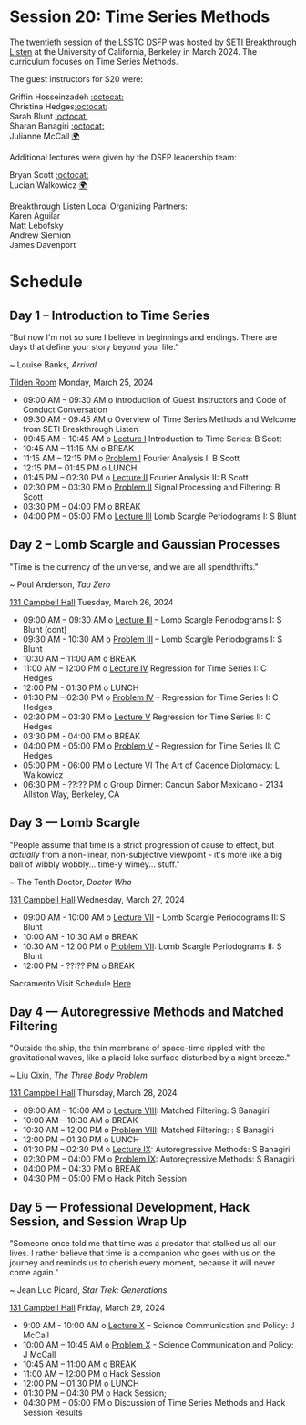 # Session 20: Time Series Methods 

The twentieth session of the LSSTC DSFP was hosted by [SETI Breakthrough Listen](https://seti.berkeley.edu/listen/) at the University of California, Berkeley in March 2024. The curriculum focuses on Time Series Methods.

The guest instructors for S20 were:  

Griffin Hosseinzadeh [:octocat:](https://github.com/griffin-h)   
Christina Hedges[:octocat:](https://github.com/christinahedges)  
Sarah Blunt [:octocat:](https://github.com/sblunt)  
Sharan Banagiri [:octocat:](https://github.com/sharanbngr)  
Julianne McCall [:earth_africa:](https://opr.ca.gov/ciapm/about/staff.html#current-staff)  

Additional lectures were given by the DSFP leadership team:  

Bryan Scott [:octocat:](https://github.com/bscot)  
Lucian Walkowicz [:earth_africa:](https://notnotrocketscience.com/home)

Breakthrough Listen Local Organizing Partners:   
Karen Aguilar   
Matt Lebofsky    
Andrew Siemion    
James Davenport  

# Schedule


## Day 1 – Introduction to Time Series 

“But now I'm not so sure I believe in beginnings and endings. There are days that define your story beyond your life.”

~ Louise Banks, *Arrival* 


[Tilden Room](https://maps.app.goo.gl/ARbHSxmpQyZdKMGR6) Monday, March 25, 2024

 * 09:00 AM – 09:30 AM  o Introduction of Guest Instructors and Code of Conduct Conversation
 * 09:30 AM - 09:45 AM  o Overview of Time Series Methods and Welcome from SETI Breakthrough Listen 
 * 09:45 AM – 10:45 AM  o [Lecture I](Day1/) Introduction to Time Series: B Scott
 * 10:45 AM – 11:15 AM  o  BREAK
 * 11:15 AM – 12:15 PM  o  [Problem I](Day1/) Fourier Analysis I: B Scott
 * 12:15 PM – 01:45 PM  o  LUNCH
 * 01:45 PM – 02:30 PM  o [Lecture II](Day1/) Fourier Analysis II: B Scott
 * 02:30 PM – 03:30 PM  o [Problem II](Day1/) Signal Processing and Filtering: B Scott
 * 03:30 PM – 04:00 PM  o  BREAK
 * 04:00 PM – 05:00 PM  o [Lecture III]() Lomb Scargle Periodograms I: S Blunt
 
## Day 2 – Lomb Scargle and Gaussian Processes

"Time is the currency of the universe, and we are all spendthrifts."

~ Poul Anderson, *Tau Zero*

[131 Campbell Hall](https://maps.app.goo.gl/JSyRYM2KKyLLfoXdA?_nr=1) Tuesday, March 26, 2024

 * 09:00 AM – 09:30 AM  o [Lecture III](Day2/) – Lomb Scargle Periodograms I: S Blunt (cont) 
 * 09:30 AM - 10:30 AM o [Problem III](Day2/) – Lomb Scargle Periodograms I: S Blunt 
 * 10:30 AM – 11:00 AM  o  BREAK
 * 11:00 AM – 12:00 PM  o [Lecture IV](Day2/) Regression for Time Series I: C Hedges
 * 12:00 PM - 01:30 PM o LUNCH 
 * 01:30 PM – 02:30 PM  o [Problem IV](Day2/) – Regression for Time Series I: C Hedges
 * 02:30 PM – 03:30 PM  o [Lecture V](Day2/) Regression for Time Series II: C Hedges
 * 03:30 PM - 04:00 PM o BREAK 
 * 04:00 PM - 05:00 PM o [Problem V](Day2/) – Regression for Time Series II: C Hedges
 * 05:00 PM - 06:00 PM o [Lecture VI](Day2/) The Art of Cadence Diplomacy: L Walkowicz
 * 06:30 PM - ??:?? PM o Group Dinner: Cancun Sabor Mexicano - 2134 Allston Way, Berkeley, CA
 
## Day 3 — Lomb Scargle 

"People assume that time is a strict progression of cause to effect, but *actually* from a non-linear, non-subjective viewpoint - it's more like a big ball of wibbly wobbly... time-y wimey... stuff."

~ The Tenth Doctor, *Doctor Who*

[131 Campbell Hall](https://maps.app.goo.gl/JSyRYM2KKyLLfoXdA?_nr=1) Wednesday, March 27, 2024

* 09:00 AM - 10:00 AM o [Lecture VII](Day3/) – Lomb Scargle Periodograms II: S Blunt
* 10:00 AM - 10:30 AM o BREAK
* 10:30 AM - 12:00 PM o [Problem VII](Day3/): Lomb Scargle Periodograms II: S Blunt
* 12:00 PM - ??:?? PM o BREAK

Sacramento Visit Schedule [Here](https://github.com/LSSTC-DSFP/Session-20/blob/main/Sacramento-schedule.md) 

## Day 4 — Autoregressive Methods and Matched Filtering 

"Outside the ship, the thin membrane of space-time rippled with the gravitational waves, like a placid lake surface disturbed by a night breeze."

~ Liu Cixin, *The Three Body Problem*

[131 Campbell Hall](https://maps.app.goo.gl/JSyRYM2KKyLLfoXdA?_nr=1) Thursday, March 28, 2024

* 09:00 AM – 10:00 AM o [Lecture VIII](Day4/): Matched Filtering: S Banagiri
* 10:00 AM – 10:30 AM o BREAK 
* 10:30 AM – 12:00 PM o [Problem VIII](Day4/):  Matched Filtering: : S Banagiri
* 12:00 PM – 01:30 PM o LUNCH
* 01:30 PM – 02:30 PM o [Lecture IX](Day4/):  Autoregressive Methods: S Banagiri
* 02:30 PM – 04:00 PM o [Problem IX](Day4/):  Autoregressive Methods: S Banagiri
* 04:00 PM – 04:30 PM o BREAK 
* 04:30 PM – 05:00 PM o Hack Pitch Session  
 
## Day 5 — Professional Development, Hack Session, and Session Wrap Up 

"Someone once told me that time was a predator that stalked us all our lives. I rather believe that time is a companion who goes with us on the journey and reminds us to cherish every moment, because it will never come again."

~ Jean Luc Picard, *Star Trek: Generations*

[131 Campbell Hall](https://maps.app.goo.gl/JSyRYM2KKyLLfoXdA?_nr=1) Friday, March 29, 2024

* 9:00 AM - 10:00  AM o [Lecture X](Day5/) – Science Communication and Policy: J McCall 
* 10:00 AM – 10:45 AM o [Problem X](Day5/) - Science Communication and Policy: J McCall 
* 10:45 AM – 11:00 AM o BREAK 
* 11:00 AM – 12:00 PM o Hack Session 
* 12:00 PM – 01:30 PM o LUNCH 
* 01:30 PM – 04:30 PM o Hack Session;
* 04:30 PM – 05:00 PM o Discussion of Time Series Methods and Hack Session Results 
